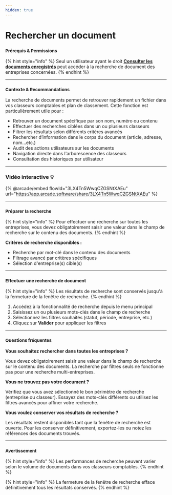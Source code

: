 ```yaml
---
hidden: true
---
```


# Rechercher un document

### <sup>**Prérequis & Permissions**</sup>

{% hint style="info" %}
Seul un utilisateur ayant le droit [**Consulter les documents enregistrés**](../administration/detail-des-droits.md) peut accéder à la recherche de document des entreprises concernées.
{% endhint %}

***

### <sup>**Contexte & Recommandations**</sup>

La recherche de documents permet de retrouver rapidement un fichier dans vos classeurs comptables et plan de classement. Cette fonction est particulièrement utile pour :

* Retrouver un document spécifique par son nom, numéro ou contenu
* Effectuer des recherches ciblées dans un ou plusieurs classeurs
* Filtrer les résultats selon différents critères avancés
* Rechercher d’information dans le corps du document (article, adresse, nom…etc.)
* Audit des actions utilisateurs sur les documents
* Navigation directe dans l'arborescence des classeurs
* Consultation des historiques par utilisateur

***

### Vidéo interactive 💡

{% @arcade/embed flowId="3LX4Tn5WwqCZGSNtXAEu" url="https://app.arcade.software/share/3LX4Tn5WwqCZGSNtXAEu" %}

***

### <sup>**Préparer la recherche**</sup>

{% hint style="info" %}
Pour effectuer une recherche sur toutes les entreprises, vous devez obligatoirement saisir une valeur dans le champ de recherche sur le contenu des documents.
{% endhint %}

**Critères de recherche disponibles :**

* Recherche par mot-clé dans le contenu des documents
* Filtrage avancé par critères spécifiques
* Sélection d'entreprise(s) cible(s)

***

### <sup>**Effectuer une recherche de document**</sup>

{% hint style="info" %}
Les résultats de recherche sont conservés jusqu'à la fermeture de la fenêtre de recherche.
{% endhint %}

1. Accédez à la fonctionnalité de recherche depuis le menu principal
2. Saisissez un ou plusieurs mots-clés dans le champ de recherche
3. Sélectionnez les filtres souhaités (statut, période, entreprise, etc.)
4. Cliquez sur **Valider** pour appliquer les filtres

***

### <sup>**Questions fréquentes**</sup>

**Vous souhaitez rechercher dans toutes les entreprises ?**

Vous devez obligatoirement saisir une valeur dans le champ de recherche sur le contenu des documents. La recherche par filtres seuls ne fonctionne pas pour une recherche multi-entreprises.

**Vous ne trouvez pas votre document ?**

Vérifiez que vous avez sélectionné le bon périmètre de recherche (entreprise ou classeur). Essayez des mots-clés différents ou utilisez les filtres avancés pour affiner votre recherche.

**Vous voulez conserver vos résultats de recherche ?**

Les résultats restent disponibles tant que la fenêtre de recherche est ouverte. Pour les conserver définitivement, exportez-les ou notez les références des documents trouvés.

***

### <sup>**Avertissement**</sup>

{% hint style="info" %}
Les performances de recherche peuvent varier selon le volume de documents dans vos classeurs comptables.
{% endhint %}

{% hint style="info" %}
La fermeture de la fenêtre de recherche efface définitivement tous les résultats conservés.
{% endhint %}
